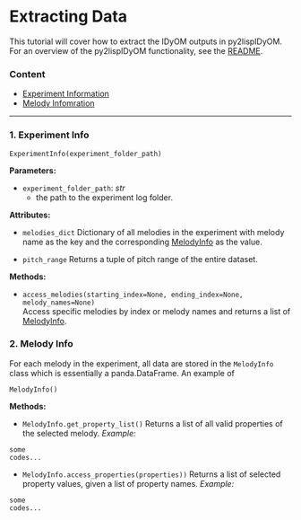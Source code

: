# Extracting Data

This tutorial will cover how to extract the IDyOM outputs in py2lispIDyOM. For an overview of the py2lispIDyOM
functionality, see the [README](README.md).

### Content

- [Experiment Information](#1-experiment-info)
- [Melody Infomration](#2-melody-info)

----

### 1. Experiment Info

```python3
ExperimentInfo(experiment_folder_path)
```

**Parameters:**

- `experiment_folder_path`: _str_
  - the path to the experiment log folder.

**Attributes:**

- `melodies_dict`  Dictionary of all melodies in the experiment with melody name as the key and the
  corresponding [MelodyInfo](#2-melody-info) as the value.

- `pitch_range`  Returns a tuple of pitch range of the entire dataset.

**Methods:**

- `access_melodies(starting_index=None, ending_index=None, melody_names=None)`  
  Access specific melodies by index or melody names and returns a list of [MelodyInfo](#2-melody-info).

### 2. Melody Info

For each melody in the experiment, all data are stored in the `MelodyInfo` class which is essentially a panda.DataFrame.
An example of

```python3
MelodyInfo()
```

**Methods:**

- `MelodyInfo.get_property_list()`  Returns a list of all valid properties of the selected melody.
  _Example:_

```python3
some
codes...
```

- `MelodyInfo.access_properties(properties))`  Returns a list of selected property values, given a list of property
  names.
  _Example:_

```python3
some
codes...
```
